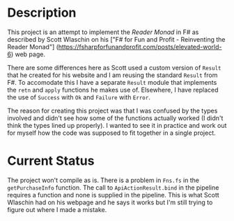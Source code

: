 # Description

This project is an attempt to implement the *Reader Monad* in F# as described by
Scott Wlaschin on his ["F# for Fun and Profit - Reinventing the Reader Monad"]
(https://fsharpforfunandprofit.com/posts/elevated-world-6) web page.

There are some differences here as Scott used a custom version of `Result` that he 
created for his website and I am reusing the standard `Result` from F#.  To
accomodate this I have a separate `Result` module that implements the `retn` and
`apply` functions he makes use of.  Elsewhere, I have replaced the use of 
`Success` with `Ok` and `Failure` with `Error`.

The reason for creating this project was that I was confused by the types involved 
and didn't see how some of the functions actually worked (I didn't think the types
lined up properly).  I wanted to see it in practice and work out for myself how 
the code was supposed to fit together in a single project.

# Current Status

The project won't compile as is.  There is a problem in `Fns.fs` in the 
`getPurchaseInfo` function.  The call to `ApiActionResult.bind` in the pipeline
requires a function and none is supplied in the pipeline.  This is what 
Scott Wlaschin had on his webpage and he says it works but I'm still trying to
figure out where I made a mistake.

